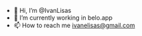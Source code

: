 - 👋 Hi, I’m @IvanLisas
- 🌱 I’m currently working in belo.app
- 📫 How to reach me ivanelisas@gmail.com

<!---
IvanLisas/IvanLisas is a ✨special✨ repository because its `README.md` (this file) appears on your GitHub profile.
You can click the Preview link to take a look at your changes.
--->
